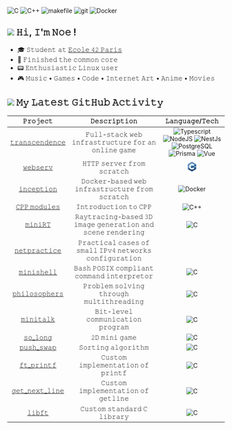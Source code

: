 ![C](https://img.shields.io/badge/-c-%23181717?logo=c)
![C++](https://img.shields.io/badge/-c%2B%2B-%23181717?logo=c%2B%2B&logoColor=%2300599C)
![makefile](https://img.shields.io/badge/-Makefile-%23181717?logo=gnubash)
![git](https://img.shields.io/badge/-git-%23181717?logo=git)
![Docker](https://img.shields.io/badge/-Docker-%23181717?logo=docker&logoColor=%232496ED)

<h2> <img src="https://media0.giphy.com/media/bnzH3tEHjdDuU/giphy.webp?cid=ecf05e47j4g2yreyzwzndtpr0yx2011nsugqohj6e78d3k00&ep=v1_gifs_search&rid=giphy.webp&ct=s" height="30"> 𝙷𝚒, 𝙸'𝚖 𝙽𝚘𝚎 !</h2>

- 🎓 𝚂𝚝𝚞𝚍𝚎𝚗𝚝 𝚊𝚝 [𝙴𝚌𝚘𝚕𝚎 𝟺𝟸 𝙿𝚊𝚛𝚒𝚜](https://42.fr/en/homepage/)
- 🏁 𝙵𝚒𝚗𝚒𝚜𝚑𝚎𝚍 𝚝𝚑𝚎 𝚌𝚘𝚖𝚖𝚘𝚗 𝚌𝚘𝚛𝚎
- 📟 𝙴𝚗𝚝𝚑𝚞𝚜𝚒𝚊𝚜𝚝𝚒𝚌 𝙻𝚒𝚗𝚞𝚡 𝚞𝚜𝚎𝚛
- 🎮 𝙼𝚞𝚜𝚒𝚌 • 𝙶𝚊𝚖𝚎𝚜 • 𝙲𝚘𝚍𝚎 • 𝙸𝚗𝚝𝚎𝚛𝚗𝚎𝚝 𝙰𝚛𝚝 • 𝙰𝚗𝚒𝚖𝚎 • 𝙼𝚘𝚟𝚒𝚎𝚜

<!-- PUT CONFIG  (and linux config in hobbies ?)
tools VSCode Vim motions split keyboard -->

<h2> <img src="https://media1.giphy.com/media/v1.Y2lkPTc5MGI3NjExYzlqcGp3a2xoNGJiNHlwc2Jkd3EzY3plZTc2dTZyaDJ0OWFianZjMiZlcD12MV9pbnRlcm5hbF9naWZfYnlfaWQmY3Q9cw/iFy6JPjkjM9GDHykZo/giphy.gif" width="50"></img> 𝙼𝚢 𝙻𝚊𝚝𝚎𝚜𝚝 𝙶𝚒𝚝𝙷𝚞𝚋 𝙰𝚌𝚝𝚒𝚟𝚒𝚝𝚢 </h2>


| 𝙿𝚛𝚘𝚓𝚎𝚌𝚝 | 𝙳𝚎𝚜𝚌𝚛𝚒𝚙𝚝𝚒𝚘𝚗 | 𝙻𝚊𝚗𝚐𝚞𝚊𝚐𝚎/𝚃𝚎𝚌𝚑
|:--:|:--:| :--: |
[𝚝𝚛𝚊𝚗𝚜𝚌𝚎𝚗𝚍𝚎𝚗𝚌𝚎](https://github.com/TheoZerbibi/ft_transcendence) | 𝙵𝚞𝚕𝚕-𝚜𝚝𝚊𝚌𝚔 𝚠𝚎𝚋 𝚒𝚗𝚏𝚛𝚊𝚜𝚝𝚛𝚞𝚌𝚝𝚞𝚛𝚎 𝚏𝚘𝚛 𝚊𝚗 𝚘𝚗𝚕𝚒𝚗𝚎 𝚐𝚊𝚖𝚎 | ![Typescript](https://img.shields.io/badge/-Typescript-%231F1F1F?logo=typescript&logoColor=%233178C6) ![NodeJS](https://img.shields.io/badge/-Node.JS-%231F1F1F?logo=nodedotjs&logoColor=%23339933) ![NestJs](https://img.shields.io/badge/-NestJS-%231F1F1F?logo=nestjs&logoColor=%23E0234E) ![PostgreSQL](https://img.shields.io/badge/-PostgreSQL-%231F1F1F?logo=postgresql&logoColor=%234169E1) ![Prisma](https://img.shields.io/badge/-Prisma-%231F1F1F?logo=prisma&logoColor=%232D3748) ![Vue](https://img.shields.io/badge/-Vue.js-%231F1F1F?logo=vuedotjs&logoColor=%234FC08D)
[𝚠𝚎𝚋𝚜𝚎𝚛𝚟](https://github.com/nfauconn/webserv) | 𝙷𝚃𝚃𝙿 𝚜𝚎𝚛𝚟𝚎𝚛 𝚏𝚛𝚘𝚖 𝚜𝚌𝚛𝚊𝚝𝚌𝚑 | <img src="./.logos/c++.svg" width="30" height="30">
[𝚒𝚗𝚌𝚎𝚙𝚝𝚒𝚘𝚗](https://github.com/nfauconn/inception) | 𝙳𝚘𝚌𝚔𝚎𝚛-𝚋𝚊𝚜𝚎𝚍 𝚠𝚎𝚋 𝚒𝚗𝚏𝚛𝚊𝚜𝚝𝚛𝚞𝚌𝚝𝚞𝚛𝚎 𝚏𝚛𝚘𝚖 𝚜𝚌𝚛𝚊𝚝𝚌𝚑 | ![Docker](https://img.shields.io/badge/-Docker-%23181717?logo=docker&logoColor=%232496ED)
[𝙲𝙿𝙿 𝚖𝚘𝚍𝚞𝚕𝚎𝚜](https://github.com/nfauconn/cpp) | 𝙸𝚗𝚝𝚛𝚘𝚍𝚞𝚌𝚝𝚒𝚘𝚗 𝚝𝚘 𝙲𝙿𝙿 | ![C++](https://img.shields.io/badge/-c%2B%2B-%23181717?logo=c%2B%2B&logoColor=%2300599C) |
[𝚖𝚒𝚗𝚒𝚁𝚃](https://github.com/nfauconn/miniRT) | 𝚁𝚊𝚢𝚝𝚛𝚊𝚌𝚒𝚗𝚐-𝚋𝚊𝚜𝚎𝚍 𝟹𝙳 𝚒𝚖𝚊𝚐𝚎 𝚐𝚎𝚗𝚎𝚛𝚊𝚝𝚒𝚘𝚗 𝚊𝚗𝚍 𝚜𝚌𝚎𝚗𝚎 𝚛𝚎𝚗𝚍𝚎𝚛𝚒𝚗𝚐 | ![C](https://img.shields.io/badge/-c-%23181717?logo=c) |
[𝚗𝚎𝚝𝚙𝚛𝚊𝚌𝚝𝚒𝚌𝚎](https://github.com/nfauconn/netpractice) | 𝙿𝚛𝚊𝚌𝚝𝚒𝚌𝚊𝚕 𝚌𝚊𝚜𝚎𝚜 𝚘𝚏 𝚜𝚖𝚊𝚕𝚕 𝙸𝙿𝚟𝟺 𝚗𝚎𝚝𝚠𝚘𝚛𝚔𝚜 𝚌𝚘𝚗𝚏𝚒𝚐𝚞𝚛𝚊𝚝𝚒𝚘𝚗 | |
[𝚖𝚒𝚗𝚒𝚜𝚑𝚎𝚕𝚕](https://github.com/nfauconn/minishell) | 𝙱𝚊𝚜𝚑 𝙿𝙾𝚂𝙸𝚇 𝚌𝚘𝚖𝚙𝚕𝚒𝚊𝚗𝚝 𝚌𝚘𝚖𝚖𝚊𝚗𝚍 𝚒𝚗𝚝𝚎𝚛𝚙𝚛𝚎𝚝𝚘𝚛  | ![C](https://img.shields.io/badge/-c-%23181717?logo=c) |
[𝚙𝚑𝚒𝚕𝚘𝚜𝚘𝚙𝚑𝚎𝚛𝚜](https://github.com/nfauconn/philosophers) | 𝙿𝚛𝚘𝚋𝚕𝚎𝚖 𝚜𝚘𝚕𝚟𝚒𝚗𝚐 𝚝𝚑𝚛𝚘𝚞𝚐𝚑 𝚖𝚞𝚕𝚝𝚒𝚝𝚑𝚛𝚎𝚊𝚍𝚒𝚗𝚐 | ![C](https://img.shields.io/badge/-c-%23181717?logo=c) |
[𝚖𝚒𝚗𝚒𝚝𝚊𝚕𝚔](https://github.com/nfauconn/minitalk) | 𝙱𝚒𝚝-𝚕𝚎𝚟𝚎𝚕 𝚌𝚘𝚖𝚖𝚞𝚗𝚒𝚌𝚊𝚝𝚒𝚘𝚗 𝚙𝚛𝚘𝚐𝚛𝚊𝚖 | ![C](https://img.shields.io/badge/-c-%23181717?logo=c) |
[𝚜𝚘_𝚕𝚘𝚗𝚐](https://github.com/nfauconn/so_long) | 𝟸𝙳 𝚖𝚒𝚗𝚒 𝚐𝚊𝚖𝚎 | ![C](https://img.shields.io/badge/-c-%23181717?logo=c) |
[𝚙𝚞𝚜𝚑_𝚜𝚠𝚊𝚙](https://github.com/nfauconn/push_swap) | 𝚂𝚘𝚛𝚝𝚒𝚗𝚐 𝚊𝚕𝚐𝚘𝚛𝚒𝚝𝚑𝚖 | ![C](https://img.shields.io/badge/-c-%23181717?logo=c) |
[𝚏𝚝_𝚙𝚛𝚒𝚗𝚝𝚏](https://github.com/nfauconn/ft_printf) | 𝙲𝚞𝚜𝚝𝚘𝚖 𝚒𝚖𝚙𝚕𝚎𝚖𝚎𝚗𝚝𝚊𝚝𝚒𝚘𝚗 𝚘𝚏 𝚙𝚛𝚒𝚗𝚝𝚏 | ![C](https://img.shields.io/badge/-c-%23181717?logo=c) |
[𝚐𝚎𝚝_𝚗𝚎𝚡𝚝_𝚕𝚒𝚗𝚎](https://github.com/nfauconn/get_next_line) | 𝙲𝚞𝚜𝚝𝚘𝚖 𝚒𝚖𝚙𝚕𝚎𝚖𝚎𝚗𝚝𝚊𝚝𝚒𝚘𝚗 𝚘𝚏 𝚐𝚎𝚝𝚕𝚒𝚗𝚎 | ![C](https://img.shields.io/badge/-c-%23181717?logo=c) |
[𝚕𝚒𝚋𝚏𝚝](https://github.com/nfauconn/libft) | 𝙲𝚞𝚜𝚝𝚘𝚖 𝚜𝚝𝚊𝚗𝚍𝚊𝚛𝚍 𝙲 𝚕𝚒𝚋𝚛𝚊𝚛𝚢 | ![C](https://img.shields.io/badge/-c-%23181717?logo=c) |



<!--
- **Language**: The project must be written in C.
- **Norm Compliance**: Code must adhere to the Norm of the school.
- **Error Handling**: Programs should not exit unexpectedly (e.g., segmentation fault, bus error, double free). Such incidents will render the project non-functional and result in a score of 0.
- **Memory Management**: All heap allocated memory must be properly freed. Memory leaks are not tolerated.
- **Adherence to Norms and Coding Standards:** write code that is not only operational but also streamlined, readable, and in strict adherence to both the project's guidelines and the school's high coding standards
  > *no global variables except if exciplicitly authorized*
  > *variables declared and aligned at the beginning of functions*
  > *no more than 5 functions per .c file*
  > *no more than 4 variables per function*
  > *no more than 4 parameters per function*
  > *no more than 25 lines per function*
  > *no more than 80 columns per line*
  > *no for loops*
  > *no switch case*
  > *no goto*
  > *no ternary operator*

All projects compile source files with flags `-Wall`, `-Wextra`, and `-Werror`.
All projects are free from any memory leaks, segfaults, double frees, or other undefined behavior.

!!!
• *Peer-Evaluation and Version Control*